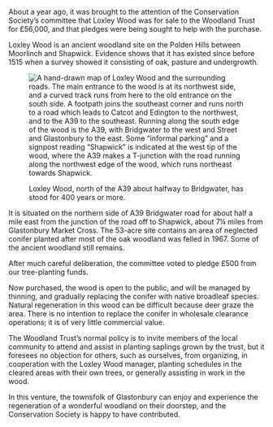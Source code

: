 About a year ago, it was brought to the attention of the Conservation
Society’s committee that Loxley Wood was for sale to the Woodland Trust
for £56,000, and that pledges were being sought to help with the
purchase.

Loxley Wood is an ancient woodland site on the Polden Hills between
Moorlinch and Shapwick. Evidence shows that it has existed since before
1515 when a survey showed it consisting of oak, pasture and undergrowth.

<figure>
<img src="../loxleywood.png" alt="A hand-drawn map of Loxley Wood and the surrounding roads. The main entrance to the wood is at its northwest side, and a curved track runs from here to the old entrance on the south side. A footpath joins the southeast corner and runs north to a road which leads to Catcot and Edington to the northwest, and to the A39 to the southeast. Running along the south edge of the wood is the A39, with Bridgwater to the west and Street and Glastonbury to the east. Some “informal parking” and a signpost reading “Shapwick” is indicated at the west tip of the wood, where the A39 makes a T-junction with the road running along the northwest edge of the wood, which runs northeast towards Shapwick.">
<figcaption>

Loxley Wood, north of the A39 about halfway to Bridgwater, has stood for
400 years or more.

</figcaption>
</figure>

It is situated on the northern side of A39 Bridgwater road for about
half a mile east from the junction of the road off to Shapwick, about 7¼
miles from Glastonbury Market Cross. The 53-acre site contains an area
of neglected conifer planted after most of the oak woodland was felled
in 1967. Some of the ancient woodland still remains.

After much careful deliberation, the committee voted to pledge £500 from
our tree-planting funds.

Now purchased, the wood is open to the public, and will be managed by
thinning, and gradually replacing the conifer with native broadleaf
species. Natural regeneration in this wood can be difficult because deer
graze the area. There is no intention to replace the conifer in
wholesale clearance operations; it is of very little commercial value.

The Woodland Trust’s normal policy is to invite members of the local
community to attend and assist in planting saplings grown by the trust,
but it foresees no objection for others, such as ourselves, from
organizing, in cooperation with the Loxley Wood manager, planting
schedules in the cleared areas with their own trees, or generally
assisting in work in the wood.

In this venture, the townsfolk of Glastonbury can enjoy and experience
the regeneration of a wonderful woodland on their doorstep, and the
Conservation Society is happy to have contributed.
